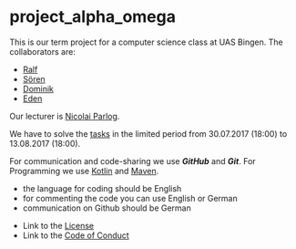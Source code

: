 # project_alpha_omega

This is our term project for a computer science class at UAS Bingen. The collaborators are:
* [Ralf](https://github.com/RalfBr)
* [Sören](https://github.com/SoerenDbl)
* [Dominik](https://github.com/Domm2501)
* [Eden](https://github.com/EdenTewelde)

Our lecturer is [Nicolai Parlog](https://github.com/nicolaiparlog).

We have to solve the [tasks](https://olat.vcrp.de/auth/RepositoryEntry/1676804160/CourseNode/95999652079122) in the limited period from 30.07.2017 (18:00) to 13.08.2017 (18:00).

For communication and code-sharing we use **_GitHub_** and **_Git_**.
For Programming we use [Kotlin](https://kotlinlang.org/) and [Maven](https://maven.apache.org/).

- the language for coding should be English
- for commenting the code you can use English or German
- communication on Github should be German

* Link to the [License](https://github.com/ep6-TH-Bingen/project_alpha_omega/blob/master/licence.txt)
* Link to the [Code of Conduct](https://github.com/ep6-TH-Bingen/project_alpha_omega/blob/master/code_of_conduct.md)
